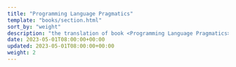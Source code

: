 ```yaml
---
title: "Programming Language Pragmatics"
template: "books/section.html"
sort_by: "weight"
description: "the translation of book <Programming Language Pragmatics>"
date: 2023-05-01T08:00:00+00:00
updated: 2023-05-01T08:00:00+00:00
weight: 2
---
```




